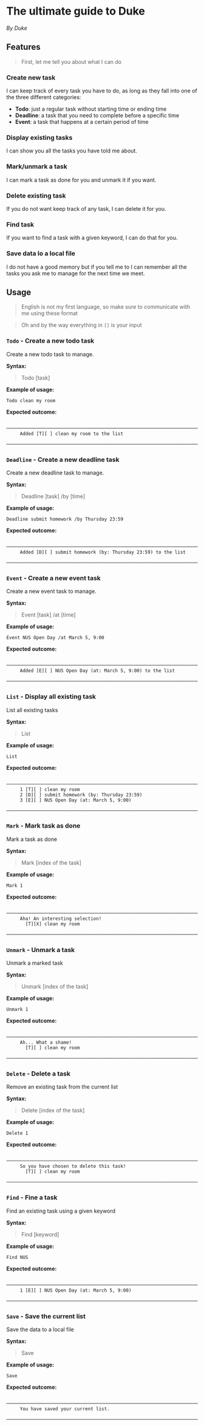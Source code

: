 # The ultimate guide to Duke

_By Duke_

## Features
> First, let me tell you about what I can do

### Create new task

I can keep track of every task you have to do, as long as they fall into one of the three different categories:
 - **Todo**: just a regular task without starting time or ending time
 - **Deadline**: a task that you need to complete before a specific time
 - **Event**: a task that happens at a certain period of time 

### Display existing tasks

I can show you all the tasks you have told me about.

### Mark/unmark a task

I can mark a task as done for you and unmark it if you want.

### Delete existing task

If you do not want keep track of any task, I can delete it for you.

### Find task

If you want to find a task with a given keyword, I can do that for you.

### Save data lo a local file

I do not have a good memory but if you tell me to I can remember all the tasks you ask me to manage for the next time we meet.

## Usage
> English is not my first language, so make sure to communicate with me using these format

> Oh and by the way everything in `[]` is your input 
### `Todo` - Create a new todo task

Create a new todo task to manage.

**Syntax:** 

> Todo [task]

**Example of usage:** 

`Todo clean my room`

**Expected outcome:**
```
	───────────────────────────────────────────────────────────────────────
	 Added [T][ ] clean my room to the list
	───────────────────────────────────────────────────────────────────────
```
### `Deadline` - Create a new deadline task

Create a new deadline task to manage.

**Syntax:**

> Deadline ]task] /by [time]

**Example of usage:**

`Deadline submit homework /by Thursday 23:59`

**Expected outcome:**
```
	───────────────────────────────────────────────────────────────────────
	 Added [D][ ] submit homework (by: Thursday 23:59) to the list
	───────────────────────────────────────────────────────────────────────
```
### `Event` - Create a new event task

Create a new event task to manage.

**Syntax:**

> Event [task] /at [time]

**Example of usage:**

`Event NUS Open Day /at March 5, 9:00`

**Expected outcome:**
```
	───────────────────────────────────────────────────────────────────────
	 Added [E][ ] NUS Open Day (at: March 5, 9:00) to the list
	───────────────────────────────────────────────────────────────────────
```

### `List` - Display all existing task

List all existing tasks

**Syntax:**

> List

**Example of usage:**

`List`

**Expected outcome:**
```
	───────────────────────────────────────────────────────────────────────
	 1 [T][ ] clean my room
	 2 [D][ ] submit homework (by: Thursday 23:59)
	 3 [E][ ] NUS Open Day (at: March 5, 9:00)
	───────────────────────────────────────────────────────────────────────
```

### `Mark` - Mark task as done

Mark a task as done

**Syntax:**

> Mark [index of the task]

**Example of usage:**

`Mark 1`

**Expected outcome:**
```
	───────────────────────────────────────────────────────────────────────
	 Aha! An interesting selection!
	   [T][X] clean my room
	───────────────────────────────────────────────────────────────────────
```

### `Unmark` - Unmark a task

Unmark a marked task

**Syntax:**

> Unmark [index of the task]

**Example of usage:**

`Unmark 1`

**Expected outcome:**
```
	───────────────────────────────────────────────────────────────────────
	 Ah... What a shame!
	   [T][ ] clean my room
	───────────────────────────────────────────────────────────────────────
```

### `Delete` - Delete a task

Remove an existing task from the current list

**Syntax:**

> Delete [index of the task]

**Example of usage:**

`Delete 1`

**Expected outcome:**
```
	───────────────────────────────────────────────────────────────────────
	 So you have chosen to delete this task!
	   [T][ ] clean my room
	───────────────────────────────────────────────────────────────────────
```

### `Find` - Fine a task

Find an existing task using a given keyword 

**Syntax:**

> Find [keyword]

**Example of usage:**

`Find NUS`

**Expected outcome:**
```
	───────────────────────────────────────────────────────────────────────
	 1 [E][ ] NUS Open Day (at: March 5, 9:00)
	───────────────────────────────────────────────────────────────────────
```

### `Save` - Save the current list

Save the data to a local file

**Syntax:**

> Save

**Example of usage:**

`Save`

**Expected outcome:**
```
	───────────────────────────────────────────────────────────────────────
	 You have saved your current list.
	───────────────────────────────────────────────────────────────────────
```

